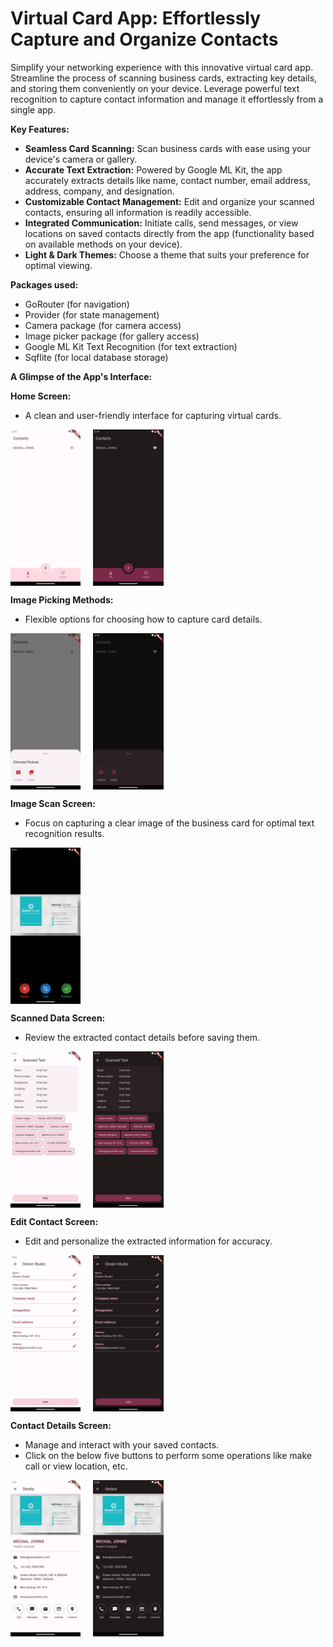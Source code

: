 # Virtual Card App: Effortlessly Capture and Organize Contacts

Simplify your networking experience with this innovative virtual card app. Streamline the process of scanning business cards, extracting key details, and storing them conveniently on your device. Leverage powerful text recognition to capture contact information and manage it effortlessly from a single app.

**Key Features:**

- **Seamless Card Scanning:** Scan business cards with ease using your device's camera or gallery.
- **Accurate Text Extraction:** Powered by Google ML Kit, the app accurately extracts details like name, contact number, email address, address, company, and designation.
- **Customizable Contact Management:** Edit and organize your scanned contacts, ensuring all information is readily accessible.
- **Integrated Communication:** Initiate calls, send messages, or view locations on saved contacts directly from the app (functionality based on available methods on your device).
- **Light & Dark Themes:** Choose a theme that suits your preference for optimal viewing.

**Packages used:**

* GoRouter (for navigation)
* Provider (for state management)
* Camera package (for camera access)
* Image picker package (for gallery access)
* Google ML Kit Text Recognition (for text extraction)
* Sqflite (for local database storage) 

**A Glimpse of the App's Interface:**

**Home Screen:**

  - A clean and user-friendly interface for capturing virtual cards.

<div style="display: flex; align-items: center; margin-bottom: 10px;">
  <img src="images_for_github/homescreen_light.png" height="250" style="margin-right: 20px;">
  <img src="images_for_github/homescreen_dark.png" height="250">
</div>

**Image Picking Methods:**

  - Flexible options for choosing how to capture card details.

<div style="display: flex; align-items: center; margin-bottom: 10px;">
  <img src="images_for_github/choosepicker_light.png" height="250" style="margin-right: 20px;">
  <img src="images_for_github/choosepicker_dark.png" height="250">
</div>

**Image Scan Screen:**

  - Focus on capturing a clear image of the business card for optimal text recognition results.

<div style="display: flex; align-items: center; margin-bottom: 10px;">
  <img src="images_for_github/scanningscreen.png" height="250">
</div>

**Scanned Data Screen:**

  - Review the extracted contact details before saving them.

<div style="display: flex; align-items: center; margin-bottom: 10px;">
  <img src="images_for_github/scanneddata_light.png" height="250" style="margin-right: 20px;">
  <img src="images_for_github/scanneddata_dark.png" height="250">
</div>

**Edit Contact Screen:**

  - Edit and personalize the extracted information for accuracy.

<div style="display: flex; align-items: center; margin-bottom: 10px;">
  <img src="images_for_github/edit_contact_light.png" height="250" style="margin-right: 20px;">
  <img src="images_for_github/edit_contact_dark.png" height="250">
</div>

**Contact Details Screen:**

  - Manage and interact with your saved contacts.
  - Click on the below five buttons to perform some operations like make call or view location, etc.

<div style="display: flex; align-items: center;">
  <img src="images_for_github/contact_detail_light.png" height="250" style="margin-right: 20px;">
  <img src="images_for_github/contact_detail_dark.png" height="250">
</div>

